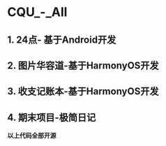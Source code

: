 # CQU_-_All

## 1. 24点- 基于Android开发

## 2. 图片华容道-基于HarmonyOS开发

## 3. 收支记账本-基于HarmonyOS开发

## 4. 期末项目-极简日记

**以上代码全部开源**

